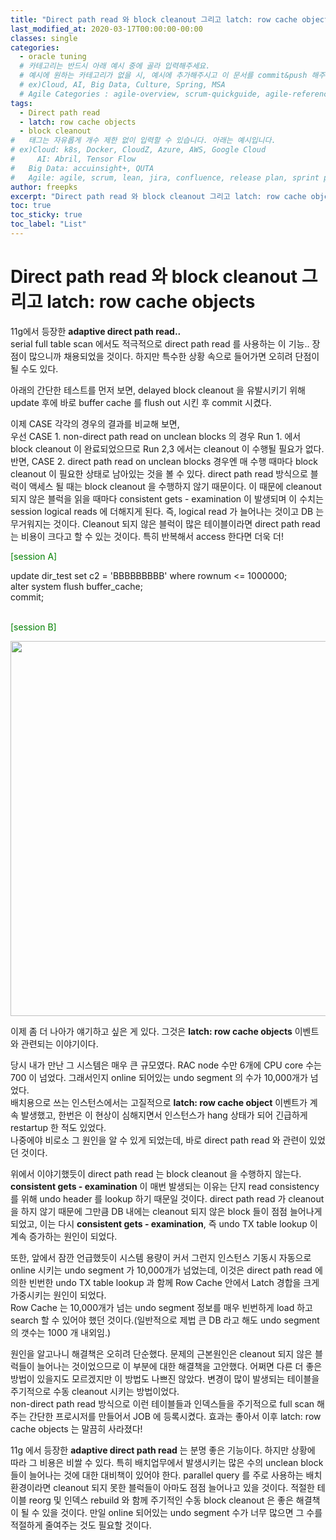 ```yaml
---
title: "Direct path read 와 block cleanout 그리고 latch: row cache objects"
last_modified_at: 2020-03-17T00:00:00-00:00
classes: single
categories:
  - oracle tuning
  # 카테고리는 반드시 아래 예시 중에 골라 입력해주세요.
  # 예시에 원하는 카테고리가 없을 시, 예시에 추가해주시고 이 문서를 commit&push 해주세요.
  # ex)Cloud, AI, Big Data, Culture, Spring, MSA
  # Agile Categories : agile-overview, scrum-quickguide, agile-reference, agile-practices, agile-thingy
tags:
  - Direct path read
  - latch: row cache objects
  - block cleanout
#	태그는 자유롭게 개수 제한 없이 입력할 수 있습니다. 아래는 예시입니다.
# ex)Cloud: k8s, Docker, CloudZ, Azure, AWS, Google Cloud
#	  AI: Abril, Tensor Flow
#   Big Data: accuinsight+, QUTA
#   Agile: agile, scrum, lean, jira, confluence, release plan, sprint plan, backlog, review, retrospective, scrum master, product owner, scrum team, dev team,
author: freepks
excerpt: "Direct path read 와 block cleanout 그리고 latch: row cache objects"
toc: true 
toc_sticky: true 
toc_label: "List" 
---
```


# Direct path read 와 block cleanout 그리고 latch: row cache objects

11g에서 등장한 **adaptive direct path read..**<br/>
serial full table scan 에서도 적극적으로 direct path read 를 사용하는 이 기능.. 장점이 많으니까 채용되었을 것이다. 하지만 특수한 상황 속으로 들어가면 오히려 단점이 될 수도 있다.

아래의 간단한 테스트를 먼저 보면, delayed block cleanout 을 유발시키기 위해 update 후에 바로 buffer cache 를 flush out 시킨 후 commit 시켰다.

이제 CASE 각각의 경우의 결과를 비교해 보면,<br/> 
우선 CASE 1. non-direct path read on unclean blocks 의 경우 Run 1. 에서 block cleanout 이 완료되었으므로 Run 2,3 에서는 cleanout 이 수행될 필요가 없다. 반면, CASE 2. direct path read on unclean blocks 경우엔 매 수행 때마다 block cleanout 이 필요한 상태로 남아있는 것을 볼 수 있다. direct path read 방식으로 블럭이 액세스 될 때는 block cleanout 을 수행하지 않기 때문이다. 이 때문에 cleanout 되지 않은 블럭을 읽을 때마다 consistent gets - examination 이 발생되며 이 수치는 session logical reads 에 더해지게 된다. 즉, logical read 가 늘어나는 것이고 DB 는 무거워지는 것이다.
Cleanout 되지 않은 블럭이 많은 테이블이라면 direct path read 는 비용이 크다고 할 수 있는 것이다. 특히 반복해서 access 한다면 더욱 더!


<span style="font: bold 굴림;color: green;">[session A]</span>

update dir_test set c2 = 'BBBBBBBBB' 
where rownum <= 1000000;<br/>
alter system flush buffer_cache;<br/>
commit; <br/><br/>

<span style="font: bold 굴림;color: green;">[session B]</span>

<img src="https://freepks.github.io/images/direct-path-read-test-01.PNG" width="600">


이제 좀 더 나아가 얘기하고 싶은 게 있다. 그것은 **latch: row cache objects** 이벤트와 관련되는 이야기이다.

당시 내가 만난 그 시스템은 매우 큰 규모였다. RAC node 수만 6개에 CPU core 수는 700 이 넘었다. 그래서인지 online 되어있는 undo segment 의 수가 10,000개가 넘었다.<br/>
배치용으로 쓰는 인스턴스에서는 고질적으로 **latch: row cache object** 이벤트가 계속 발생했고, 한번은 이 현상이 심해지면서 인스턴스가 hang 상태가 되어 긴급하게 restartup 한 적도 있었다. <br/>
나중에야 비로소 그 원인을 알 수 있게 되었는데, 바로 direct path read 와 관련이 있었던 것이다. 

위에서 이야기했듯이 direct path read 는 block cleanout 을 수행하지 않는다. **consistent gets - examination** 이 매번 발생되는 이유는 단지 read consistency 를 위해 undo header 를 lookup 하기 때문일 것이다. direct path read 가 cleanout 을 하지 않기 때문에 그만큼 DB 내에는 cleanout 되지 않은 block 들이 점점 늘어나게 되었고, 이는 다시 **consistent gets - examination**, 즉 undo TX table lookup 이 계속 증가하는 원인이 되었다.

또한, 앞에서 잠깐 언급했듯이 시스템 용량이 커서 그런지 인스턴스 기동시 자동으로 online 시키는 undo segment 가 10,000개가 넘었는데, 이것은 direct path read 에 의한 빈번한 undo TX table lookup 과 함께 Row Cache 안에서 Latch 경합을 크게 가중시키는 원인이 되었다.<br/> Row Cache 는 10,000개가 넘는 undo segment 정보를 매우 빈번하게 load 하고 search 할 수 있어야 했던 것이다.(일반적으로 제법 큰 DB 라고 해도 undo segment 의 갯수는 1000 개 내외임.)

원인을 알고나니 해결책은 오히려 단순했다. 문제의 근본원인은 cleanout 되지 않은 블럭들이 늘어나는 것이었으므로 이 부분에 대한 해결책을 고안했다. 어쩌면 다른 더 좋은 방법이 있을지도 모르겠지만 이 방법도 나쁘진 않았다. 변경이 많이 발생되는 테이블을 주기적으로 수동 cleanout 시키는 방법이었다.<br/> non-direct path read 방식으로 이런 테이블들과 인덱스들을 주기적으로 full scan 해 주는 간단한 프로시저를 만들어서 JOB 에 등록시켰다. 효과는 좋아서 이후 latch: row cache objects 는 말끔히 사라졌다!

11g 에서 등장한 **adaptive direct path read** 는 분명 좋은 기능이다. 하지만 상황에 따라 그 비용은 비쌀 수 있다. 특히 배치업무에서 발생시키는 많은 수의 unclean block 들이 늘어나는 것에 대한 대비책이 있어야 한다. parallel query 를 주로 사용하는 배치환경이라면 cleanout 되지 못한 블럭들이 아마도 점점 늘어나고 있을 것이다. 적절한 테이블 reorg 및 인덱스 rebuild 와 함께 주기적인 수동 block cleanout 은 좋은 해결책이 될 수 있을 것이다. 만일 online 되어있는 undo segment 수가 너무 많으면 그 수를 적절하게 줄여주는 것도 필요할 것이다. 

 

